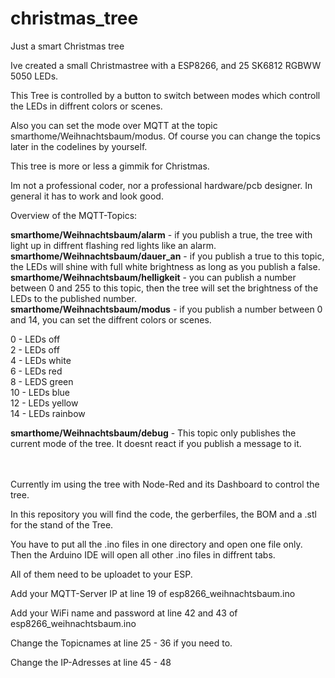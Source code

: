 # christmas_tree
Just a smart Christmas tree


Ive created a small Christmastree with a ESP8266, and 25 SK6812 RGBWW 5050 LEDs.

This Tree is controlled by a button to switch between modes which controll the LEDs in diffrent colors or scenes.

Also you can set the mode over MQTT at the topic smarthome/Weihnachtsbaum/modus. Of course you can change the topics later in the codelines by yourself.

This tree is more or less a gimmik for Christmas.

Im not a professional coder, nor a professional hardware/pcb designer. In general it has to work and look good.


Overview of the MQTT-Topics:

<b>smarthome/Weihnachtsbaum/alarm</b> - if you publish a true, the tree with light up in diffrent flashing red lights like an alarm.<br>
<b>smarthome/Weihnachtsbaum/dauer_an</b> - if you publish a true to this topic, the LEDs will shine with full white brightness as long as you publish a false.<br>
<b>smarthome/Weihnachtsbaum/helligkeit</b> - you can publish a number between 0 and 255 to this topic, then the tree will set the brightness of the LEDs to the published number.<br>
<b>smarthome/Weihnachtsbaum/modus</b> - if you publish a number between 0 and 14, you can set the diffrent colors or scenes.<br>

0 - LEDs off<br>
2 - LEDs off<br>
4 - LEDs white<br>
6 - LEDs red<br>
8 - LEDS green<br>
10 - LEDs blue<br>
12 - LEDs yellow<br>
14 - LEDs rainbow<br>

<b>smarthome/Weihnachtsbaum/debug</b> - This topic only publishes the current mode of the tree. It doesnt react if you publish a message to it.<br><br><br>


Currently im using the tree with Node-Red and its Dashboard to control the tree.


In this repository you will find the code, the gerberfiles, the BOM and a .stl for the stand of the Tree.


You have to put all the .ino files in one directory and open one file only. Then the Arduino IDE will open all other .ino files in diffrent tabs.

All of them need to be uploadet to your ESP.

Add your MQTT-Server IP at line 19 of esp8266_weihnachtsbaum.ino

Add your WiFi name and password at line 42 and 43 of esp8266_weihnachtsbaum.ino

Change the Topicnames at line 25 - 36 if you need to.

Change the IP-Adresses at line 45 - 48

